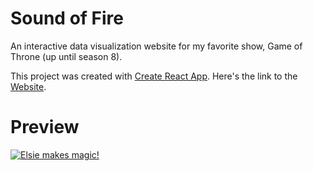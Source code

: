 # Sound of Fire

An interactive data visualization website for my favorite show, Game of Throne (up until season 8).

This project was created with [Create React App](https://github.com/facebook/create-react-app). Here's the link to the [Website](https://soundoffire.netlify.com).

# Preview

[![Elsie makes magic!](https://res.cloudinary.com/dkoa2h6xc/image/upload/c_scale,q_100,w_645/v1610412840/Screen_Shot_2021-01-11_at_5.53.02_PM_z25kxp.png)](https://www.elsiemade.com)
